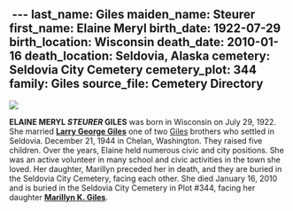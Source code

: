  ---
last_name: Giles
maiden_name: Steurer
first_name: Elaine Meryl
birth_date: 1922-07-29
birth_location: Wisconsin
death_date: 2010-01-16
death_location: Seldovia, Alaska
cemetery: Seldovia City Cemetery
cemetery_plot: 344
family: Giles
source_file: Cemetery Directory
---
![](../assets/images/Giles%20Family/media/image2.jpeg)

**ELAINE MERYL *STEURER* GILES** was born in Wisconsin on July 29, 1922.  She married [**Larry George Giles**](./Giles_Larry_George.md) one of two [Giles](../_families/Giles_Family.md) brothers who settled in Seldovia. December 21, 1944 in Chelan, Washington.  They raised five children.  Over the years, Elaine held numerous civic and
city positions. She was an active volunteer in many school and civic
activities in the town she loved. Her daughter, Marillyn preceded her in
death, and they are buried in the Seldovia City Cemetery, facing each
other.  She died January 16, 2010 and is buried in the Seldovia City Cemetery in Plot #344, facing her daughter [**Marillyn K. Giles**](./Giles_Marillyn.md).   
